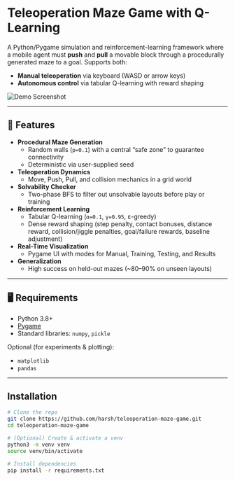# Teleoperation Maze Game with Q-Learning

A Python/Pygame simulation and reinforcement-learning framework where a mobile agent must **push** and **pull** a movable block through a procedurally generated maze to a goal. Supports both:

- **Manual teleoperation** via keyboard (WASD or arrow keys)  
- **Autonomous control** via tabular Q-learning with reward shaping  

![Demo Screenshot](https://drive.google.com/file/d/1K0yN7ca792uxO0zEk8qeOOYJid_jjkTq/view?usp=sharing)

---

## 🔎 Features

- **Procedural Maze Generation**  
  - Random walls (`p=0.1`) with a central “safe zone” to guarantee connectivity  
  - Deterministic via user-supplied seed  
- **Teleoperation Dynamics**  
  - Move, Push, Pull, and collision mechanics in a grid world  
- **Solvability Checker**  
  - Two-phase BFS to filter out unsolvable layouts before play or training  
- **Reinforcement Learning**  
  - Tabular Q-learning (`α=0.1`, `γ=0.95`, ε-greedy)  
  - Dense reward shaping (step penalty, contact bonuses, distance reward, collision/jiggle penalties, goal/failure rewards, baseline adjustment)  
- **Real-Time Visualization**  
  - Pygame UI with modes for Manual, Training, Testing, and Results  
- **Generalization**  
  - High success on held-out mazes (~80–90% on unseen layouts)

---

## 🖥️ Requirements

- Python 3.8+  
- [Pygame](https://www.pygame.org/)  
- Standard libraries: `numpy`, `pickle`

Optional (for experiments & plotting):
- `matplotlib`  
- `pandas`

---

## Installation

```bash
# Clone the repo
git clone https://github.com/harsh/teleoperation-maze-game.git
cd teleoperation-maze-game

# (Optional) Create & activate a venv
python3 -m venv venv
source venv/bin/activate

# Install dependencies
pip install -r requirements.txt


